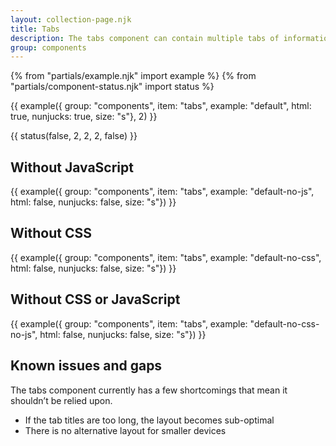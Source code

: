 ```yaml
---
layout: collection-page.njk
title: Tabs
description: The tabs component can contain multiple tabs of information.
group: components
---
```


{% from "partials/example.njk" import example %}
{% from "partials/component-status.njk" import status %}

{{ example({ group: "components", item: "tabs", example: "default", html: true, nunjucks: true, size: "s"}, 2) }}

{{ status(false, 2, 2, 2, false) }}

## Without JavaScript

{{ example({ group: "components", item: "tabs", example: "default-no-js", html: false, nunjucks: false, size: "s"}) }}

## Without CSS

{{ example({ group: "components", item: "tabs", example: "default-no-css", html: false, nunjucks: false, size: "s"}) }}

## Without CSS or JavaScript

{{ example({ group: "components", item: "tabs", example: "default-no-css-no-js", html: false, nunjucks: false, size: "s"}) }}

## Known issues and gaps

The tabs component currently has a few shortcomings that mean it shouldn’t be relied upon.

- If the tab titles are too long, the layout becomes sub-optimal
- There is no alternative layout for smaller devices
